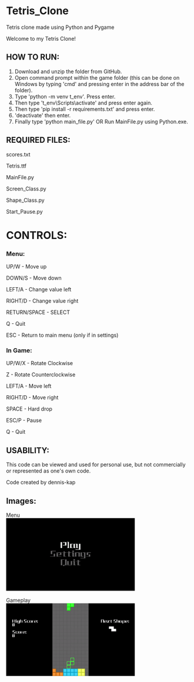 # Tetris_Clone
   Tetris clone made using Python and Pygame

   Welcome to my Tetris Clone!

## HOW TO RUN:

   1. Download and unzip the folder from GitHub.
   2. Open command prompt within the game folder (this can be done on Windows by typing 'cmd' and pressing enter
   in the address bar of the folder).
   3. Type 'python -m venv t_env'. Press enter.
   4. Then type 't_env\Scripts\activate' and press enter again.
   5. Then type 'pip install -r requirements.txt' and press enter.
   6. 'deactivate' then enter.
   7. Finally type 'python main_file.py'
      OR
      Run MainFile.py using Python.exe.


## REQUIRED FILES:

   scores.txt

   Tetris.ttf

   MainFile.py

   Screen_Class.py

   Shape_Class.py

   Start_Pause.py

# CONTROLS:


### Menu:

   UP/W - Move up

   DOWN/S - Move down

   LEFT/A - Change value left

   RIGHT/D - Change value right

   RETURN/SPACE - SELECT

   Q - Quit

   ESC - Return to main menu (only if in settings)


### In Game:

   UP/W/X - Rotate Clockwise

   Z - Rotate Counterclockwise 

   LEFT/A - Move left

   RIGHT/D - Move right

   SPACE - Hard drop

   ESC/P - Pause

   Q - Quit

## USABILITY:

   This code can be viewed and used for personal use, but not commercially or represented as one's own code.

   Code created by dennis-kap

## Images:

Menu<br />
<img src="Images/start.gif" width="350px">

Gameplay<br />
<img src="Images/gameplay.gif" width="350px">
